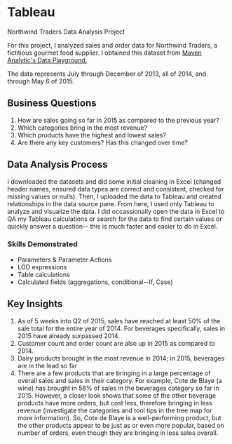 # Tableau
Northwind Traders Data Analysis Project 

For this project, I analyzed sales and order data for Northwind Traders, a fictitious gourmet food supplier. I obtained this dataset from [Maven Analytic's Data Playground.](https://app.mavenanalytics.io/datasets) 

The data represents July through December of 2013, all of 2014, and through May 6 of 2015. 

## Business Questions
1. How are sales going so far in 2015 as compared to the previous year?
2. Which categories bring in the most revenue?
3. Which products have the highest and lowest sales?
4. Are there any key customers? Has this changed over time? 

## Data Analysis Process
I downloaded the datasets and did some initial cleaning in Excel (changed header names, ensured data types are correct and consistent, checked for missing values or nulls). Then, I uploaded the data to Tableau and created relationships in the data source pane. From here, I used only Tableau to analyze and visualize the data. I did occassionally open the data in Excel to QA my Tableau calculations or search for the data to find certain values or quickly answer a question-- this is much faster and easier to do in Excel. 

### Skills Demonstrated
* Parameters & Parameter Actions
* LOD expressions
* Table calculations
* Calculated fields (aggregations, conditional--If, Case)

## Key Insights
1. As of 5 weeks into Q2 of 2015, sales have reached at least 50% of the sale total for the entire year of 2014. For beverages specifically, sales in 2015 have already surpassed 2014.
2. Customer count and order count are also up in 2015 as compared to 2014.
3. Dairy products brought in the most revenue in 2014; in 2015, beverages are in the lead so far
4. There are a few products that are bringing in a large percentage of overall sales and sales in their category. For example, Cote de Blaye (a wine) has brought in 58% of sales in the beverages category so far in 2015. However, a closer look shows that some of the other beverage products have more orders, but cost less, therefore bringing in less revenue (investigate the categories and tool tips in the tree map for more information). So, Cote de Blaye is a well-performing product, but the other products appear to be just as or even more popular, based on number of orders, even though they are bringing in less sales overall. 
